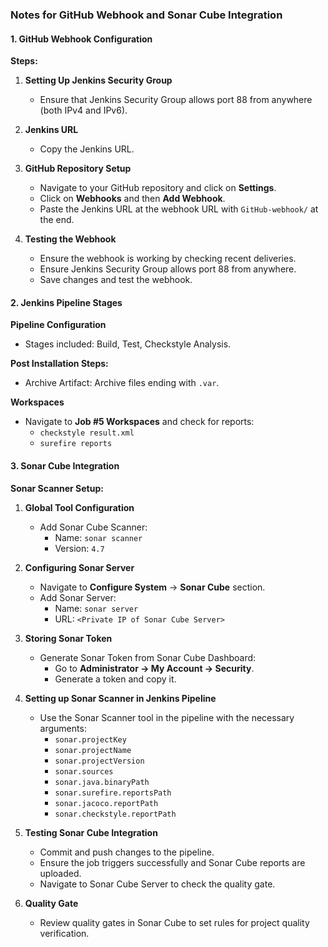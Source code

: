 ### Notes for GitHub Webhook and Sonar Cube Integration

#### 1. **GitHub Webhook Configuration**

**Steps:**

1. **Setting Up Jenkins Security Group**  
   - Ensure that Jenkins Security Group allows port 88 from anywhere (both IPv4 and IPv6).

2. **Jenkins URL**  
   - Copy the Jenkins URL.

3. **GitHub Repository Setup**  
   - Navigate to your GitHub repository and click on **Settings**.
   - Click on **Webhooks** and then **Add Webhook**.
   - Paste the Jenkins URL at the webhook URL with `GitHub-webhook/` at the end.
   
4. **Testing the Webhook**  
   - Ensure the webhook is working by checking recent deliveries.
   - Ensure Jenkins Security Group allows port 88 from anywhere.
   - Save changes and test the webhook.

#### 2. **Jenkins Pipeline Stages**

**Pipeline Configuration**  
- Stages included: Build, Test, Checkstyle Analysis.

**Post Installation Steps:**

- Archive Artifact: Archive files ending with `.var`.

**Workspaces**  
- Navigate to **Job #5 Workspaces** and check for reports:  
  - `checkstyle result.xml`
  - `surefire reports`

#### 3. **Sonar Cube Integration**

**Sonar Scanner Setup:**

1. **Global Tool Configuration**  
   - Add Sonar Cube Scanner:  
     - Name: `sonar scanner`  
     - Version: `4.7`

2. **Configuring Sonar Server**  
   - Navigate to **Configure System** -> **Sonar Cube** section.
   - Add Sonar Server:  
     - Name: `sonar server`  
     - URL: `<Private IP of Sonar Cube Server>`

3. **Storing Sonar Token**  
   - Generate Sonar Token from Sonar Cube Dashboard:  
     - Go to **Administrator -> My Account -> Security**.
     - Generate a token and copy it.

4. **Setting up Sonar Scanner in Jenkins Pipeline**  
   - Use the Sonar Scanner tool in the pipeline with the necessary arguments:
     - `sonar.projectKey`
     - `sonar.projectName`
     - `sonar.projectVersion`
     - `sonar.sources`
     - `sonar.java.binaryPath`
     - `sonar.surefire.reportsPath`
     - `sonar.jacoco.reportPath`
     - `sonar.checkstyle.reportPath`

5. **Testing Sonar Cube Integration**  
   - Commit and push changes to the pipeline.
   - Ensure the job triggers successfully and Sonar Cube reports are uploaded.
   - Navigate to Sonar Cube Server to check the quality gate.

6. **Quality Gate**  
   - Review quality gates in Sonar Cube to set rules for project quality verification.
